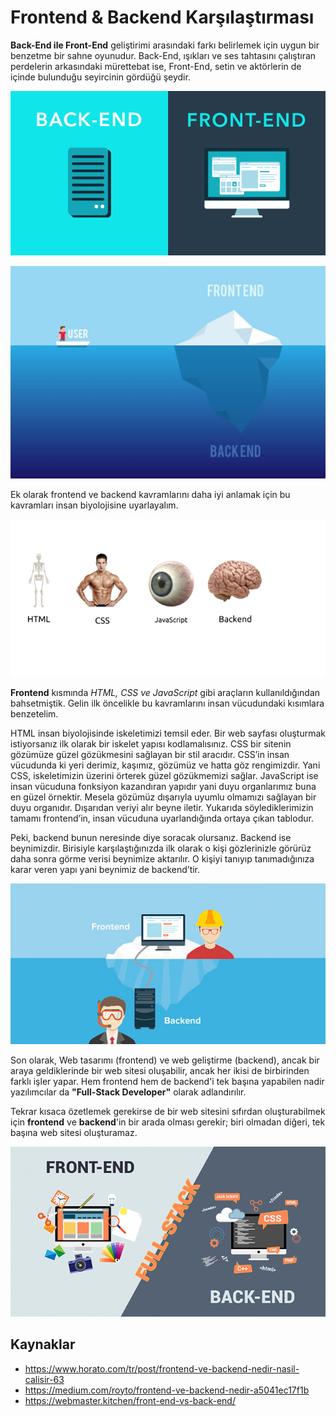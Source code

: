 # Frontend & Backend Karşılaştırması 

**Back-End ile Front-End** geliştirimi arasındaki farkı belirlemek için uygun bir benzetme bir sahne oyunudur. Back-End, ışıkları ve ses tahtasını çalıştıran perdelerin arkasındaki mürettebat ise, Front-End, setin ve aktörlerin de içinde bulunduğu seyircinin gördüğü şeydir.

![backend-vs-frontend1](https://raw.githubusercontent.com/Kodluyoruz/taskforce/main/basics-for-everyone/frontend-vs-backend/figures/backend-vs-frontend1.png)

![frontend-vs-backend2](https://raw.githubusercontent.com/Kodluyoruz/taskforce/main/basics-for-everyone/frontend-vs-backend/figures/frontend-vs-backend2.jpg)

Ek olarak frontend ve backend kavramlarını daha iyi anlamak için bu kavramları insan biyolojisine uyarlayalım.

![frontend-vs-backend3](https://raw.githubusercontent.com/Kodluyoruz/taskforce/main/basics-for-everyone/frontend-vs-backend/figures/frontend-vs-backend3.png)

**Frontend** kısmında *HTML, CSS ve JavaScript* gibi araçların kullanıldığından bahsetmiştik. Gelin ilk öncelikle bu kavramlarını insan vücudundaki kısımlara benzetelim.

HTML insan biyolojisinde iskeletimizi temsil eder. Bir web sayfası oluşturmak istiyorsanız ilk olarak bir iskelet yapısı kodlamalısınız. CSS bir sitenin gözümüze güzel gözükmesini sağlayan bir stil aracıdır. CSS’in insan vücudunda ki yeri derimiz, kaşımız, gözümüz ve hatta göz rengimizdir. Yani CSS, iskeletimizin üzerini örterek güzel gözükmemizi sağlar. JavaScript ise insan vücuduna fonksiyon kazandıran yapıdır yani duyu organlarımız buna en güzel örnektir. Mesela gözümüz dışarıyla uyumlu olmamızı sağlayan bir duyu organıdır. Dışarıdan veriyi alır beyne iletir. Yukarıda söylediklerimizin tamamı frontend’in, insan vücuduna uyarlandığında ortaya çıkan tablodur.

Peki, backend bunun neresinde diye soracak olursanız. Backend ise beynimizdir. Birisiyle karşılaştığınızda ilk olarak o kişi gözlerinizle görürüz daha sonra görme verisi beynimize aktarılır. O kişiyi tanıyıp tanımadığınıza karar veren yapı yani beynimiz de backend’tir.

![frontend-vs-backend4](https://raw.githubusercontent.com/Kodluyoruz/taskforce/main/basics-for-everyone/frontend-vs-backend/figures/frontend-vs-backend4.jpg)

Son olarak, Web tasarımı (frontend) ve web geliştirme (backend), ancak bir araya geldiklerinde bir web sitesi oluşabilir, ancak her ikisi de birbirinden farklı işler yapar. Hem frontend hem de backend'i tek başına yapabilen nadir yazılımcılar da **"Full-Stack Developer"** olarak adlandırılır.

Tekrar kısaca özetlemek gerekirse de bir web sitesini sıfırdan oluşturabilmek için **frontend** ve **backend**'in bir arada olması gerekir; biri olmadan diğeri, tek başına web sitesi oluşturamaz.

![fullstack](https://raw.githubusercontent.com/Kodluyoruz/taskforce/main/basics-for-everyone/frontend-vs-backend/figures/fullstack.png)

## Kaynaklar

* https://www.horato.com/tr/post/frontend-ve-backend-nedir-nasil-calisir-63
* https://medium.com/royto/frontend-ve-backend-nedir-a5041ec17f1b
* https://webmaster.kitchen/front-end-vs-back-end/